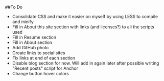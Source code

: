 ##To Do
* Consolidate CSS and make it easier on myself by using LESS to compile and minify
* Fill in About this site section with links (and licenses?) to all the scripts used
* Fill in Resume section
* Fill in About section
* Add GitHub photo
* Create links to social sites
* Fix links at end of each section
* Disable blog section for now. Will add in again later after possible writing "Recent posts" script for Anchor
* Change button hover colors